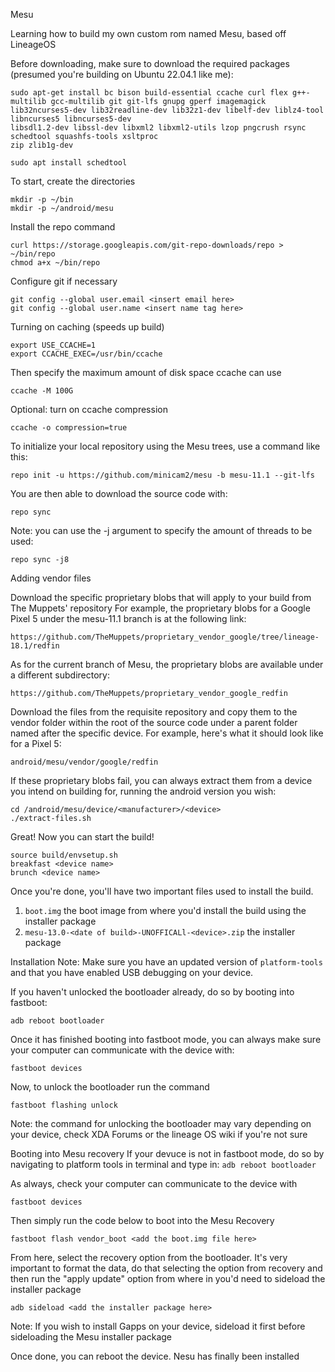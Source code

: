 Mesu

Learning how to build my own custom rom named Mesu, based off LineageOS


Before downloading, make sure to download the required packages (presumed you're building on Ubuntu 22.04.1 like me):
``` 
sudo apt-get install bc bison build-essential ccache curl flex g++-multilib gcc-multilib git git-lfs gnupg gperf imagemagick
lib32ncurses5-dev lib32readline-dev lib32z1-dev libelf-dev liblz4-tool libncurses5 libncurses5-dev
libsdl1.2-dev libssl-dev libxml2 libxml2-utils lzop pngcrush rsync
schedtool squashfs-tools xsltproc
zip zlib1g-dev

sudo apt install schedtool
```


To start, create the directories
```
mkdir -p ~/bin
mkdir -p ~/android/mesu
```


Install the repo command
```
curl https://storage.googleapis.com/git-repo-downloads/repo > ~/bin/repo
chmod a+x ~/bin/repo
```


Configure git if necessary
```
git config --global user.email <insert email here>
git config --global user.name <insert name tag here>
```


Turning on caching (speeds up build)
```
export USE_CCACHE=1
export CCACHE_EXEC=/usr/bin/ccache
```


Then specify the maximum amount of disk space ccache can use
```
ccache -M 100G

```


Optional: turn on ccache compression
```
ccache -o compression=true
```



To initialize your local repository using the Mesu trees, use a command like this:
```
repo init -u https://github.com/minicam2/mesu -b mesu-11.1 --git-lfs
```



You are then able to download the source code with:
```
repo sync
```
Note: you can use the -j argument to specify the amount of threads to be used:
```
repo sync -j8
```





Adding vendor files

Download the specific proprietary blobs that will apply to your build from The Muppets' repository
For example, the proprietary blobs for a Google Pixel 5 under the mesu-11.1 branch is at the following link:
```
https://github.com/TheMuppets/proprietary_vendor_google/tree/lineage-18.1/redfin
```


As for the current branch of Mesu, the proprietary blobs are available under a different subdirectory:
```
https://github.com/TheMuppets/proprietary_vendor_google_redfin
```


Download the files from the requisite repository and copy them to the vendor folder within the root of the source code under a parent folder named after the specific device.
For example, here's what it should look like for a Pixel 5:
```
android/mesu/vendor/google/redfin
```


If these proprietary blobs fail, you can always extract them from a device you intend on building for, running the android version you wish:
```
cd /android/mesu/device/<manufacturer>/<device>
./extract-files.sh
```


Great! Now you can start the build!
```
source build/envsetup.sh
breakfast <device name>
brunch <device name>
```



Once you're done, you'll have two important files used to install the build.
1. ```boot.img``` the boot image from where you'd install the build using the installer package
2. ```mesu-13.0-<date of build>-UNOFFICALl-<device>.zip``` the installer package 





Installation
Note: Make sure you have an updated version of ```platform-tools``` and that you have enabled USB debugging on your device.

If you haven't unlocked the bootloader already, do so by booting into fastboot:
```
adb reboot bootloader
```


Once it has finished booting into fastboot mode, you can always make sure your computer can communicate with the device with:
```
fastboot devices
```


Now, to unlock the bootloader run the command
```
fastboot flashing unlock
```
Note: the command for unlocking the bootloader may vary depending on your device, check XDA Forums or the lineage OS wiki if you're not sure



Booting into Mesu recovery
If your devuce is not in fastboot mode, do so by navigating to platform tools in terminal and type in:
```adb reboot bootloader```

As always, check your computer can communicate to the device with
```
fastboot devices
```



Then simply run the code below to boot into the Mesu Recovery
```
fastboot flash vendor_boot <add the boot.img file here>
```



From here, select the recovery option from the bootloader.
It's very important to format the data, do that selecting the option from recovery and then run the "apply update" option from where in you'd need to sideload the installer package 
```
adb sideload <add the installer package here>
```
Note: If you wish to install Gapps on your device, sideload it first before sideloading the Mesu installer package


Once done, you can reboot the device.
Nesu has finally been installed
